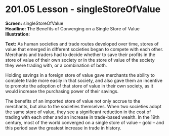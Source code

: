 # 201.05 Lesson - singleStoreOfValue

**Screen:** singleStoreOfValue\
**Headline: T**he Benefits of Converging on a Single Store of Value\
**Illustration:**

**Text:** As human societies and trade routes developed over time, stores of value that emerged in different societies began to compete with each other. Merchants and traders had to decide whether to save their profits in the store of value of their own society or in the store of value of the society they were trading with, or a combination of both.&#x20;

Holding savings in a foreign store of value gave merchants the ability to complete trade more easily in that society, and also gave them an incentive to promote the adoption of that store of value in their own society, as it would increase the purchasing power of their savings.&#x20;

The benefits of an imported store of value not only accrue to the merchants, but also to the societies themselves. When two societies adopt the same store of value, they see a significant reduction in the cost of trading with each other and an increase in trade-based wealth. In the 19th century, most of the world converged on a single store of value – gold – and this period saw the greatest increase in trade in history.
